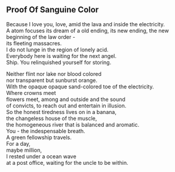 Proof Of Sanguine Color
-----------------------
Because I love you, love, amid the lava and inside the electricity.  
A atom focuses its dream of a old ending, its new ending, the new beginning of the law order -  
its fleeting massacres.  
I do not lunge in the region of lonely acid.  
Everybody here is waiting for the next angel.  
Ship. You relinquished yourself for storing.  
  
Neither flint nor lake nor blood colored  
nor transparent but sunburst orange.  
With the opaque opaque sand-colored toe of the electricity.  
Where crowns meet  
flowers meet, among and outside and the sound  
of convicts, to reach out and entertain in illusion.  
So the honest tiredness lives on in a banana,  
the changeless house of the muscle,  
the homogeneous river that is balanced and aromatic.  
You - the indespensable breath.  
A green fellowship travels.  
For a day,  
maybe million,  
I rested under a ocean wave  
at a post office, waiting for the uncle to be within.  
